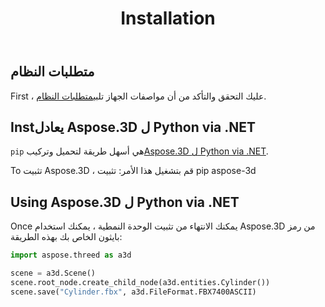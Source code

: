 ﻿---
title: Installation
type: docs
weight: 40
url: /ar/python-net/installation/
---
## **متطلبات النظام**

First ، عليك التحقق والتأكد من أن مواصفات الجهاز تلبي[متطلبات النظام](/3d/ar/python-net/system-requirements/).

## **Instيعادل Aspose.3D ل Python via .NET**
`pip` هي أسهل طريقة لتحميل وتركيب[Aspose.3D ل Python via .NET](https://pypi.org/project/aspose-3d/).

To تثبيت Aspose.3D ، قم بتشغيل هذا الأمر: تثبيت pip aspose-3d

## **Using Aspose.3D ل Python via .NET**

Once يمكنك الانتهاء من تثبيت الوحدة النمطية ، يمكنك استخدام Aspose.3D من رمز بايثون الخاص بك بهذه الطريقة:

```py
import aspose.threed as a3d

scene = a3d.Scene()
scene.root_node.create_child_node(a3d.entities.Cylinder())
scene.save("Cylinder.fbx", a3d.FileFormat.FBX7400ASCII)
```

